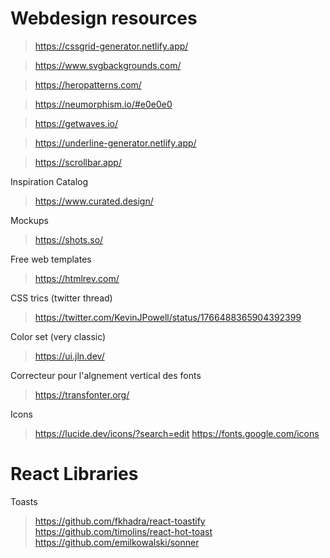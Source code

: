 # Webdesign resources

> https://cssgrid-generator.netlify.app/

> https://www.svgbackgrounds.com/

> https://heropatterns.com/

> https://neumorphism.io/#e0e0e0

> https://getwaves.io/

> https://underline-generator.netlify.app/

> https://scrollbar.app/

Inspiration Catalog
> https://www.curated.design/

Mockups
> https://shots.so/

Free web templates
> https://htmlrev.com/

CSS trics (twitter thread)
> https://twitter.com/KevinJPowell/status/1766488365904392399

Color set (very classic)
> https://ui.jln.dev/

Correcteur pour l'algnement vertical des fonts 
> https://transfonter.org/

Icons
> https://lucide.dev/icons/?search=edit
> https://fonts.google.com/icons

# React Libraries 

Toasts 
> https://github.com/fkhadra/react-toastify
> https://github.com/timolins/react-hot-toast
> https://github.com/emilkowalski/sonner

